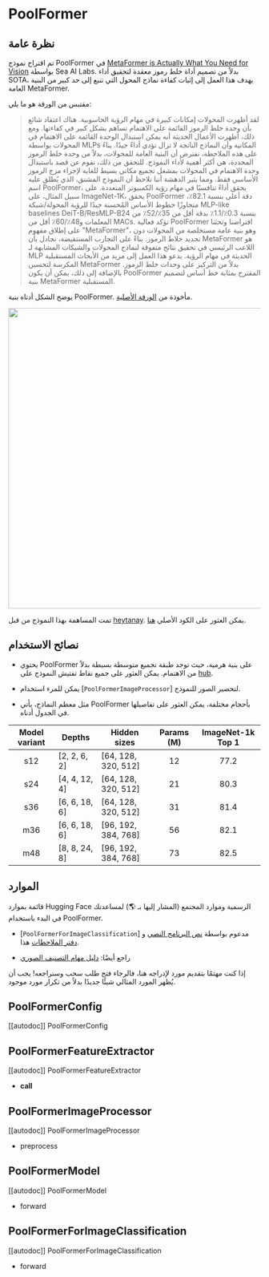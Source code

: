 # PoolFormer

## نظرة عامة
تم اقتراح نموذج PoolFormer في [MetaFormer is Actually What You Need for Vision](https://arxiv.org/abs/2111.11418) بواسطة Sea AI Labs. بدلاً من تصميم أداة خلط رموز معقدة لتحقيق أداء SOTA، يهدف هذا العمل إلى إثبات كفاءة نماذج المحول التي تنبع إلى حد كبير من البنية العامة MetaFormer.

مقتبس من الورقة هو ما يلي:

> لقد أظهرت المحولات إمكانات كبيرة في مهام الرؤية الحاسوبية. هناك اعتقاد شائع بأن وحدة خلط الرموز القائمة على الاهتمام تساهم بشكل كبير في كفاءتها. ومع ذلك، أظهرت الأعمال الحديثة أنه يمكن استبدال الوحدة القائمة على الاهتمام في المحولات بواسطة MLPs المكانية وأن النماذج الناتجة لا تزال تؤدي أداءً جيدًا. بناءً على هذه الملاحظة، نفترض أن البنية العامة للمحولات، بدلاً من وحدة خلط الرموز المحددة، هي أكثر أهمية لأداء النموذج. للتحقق من ذلك، نقوم عن قصد باستبدال وحدة الاهتمام في المحولات بمشغل تجميع مكاني بسيط للغاية لإجراء مزج الرموز الأساسي فقط. ومما يثير الدهشة أننا نلاحظ أن النموذج المشتق، الذي يُطلق عليه اسم PoolFormer، يحقق أداءً تنافسيًا في مهام رؤية الكمبيوتر المتعددة. على سبيل المثال، على ImageNet-1K، يحقق PoolFormer دقة أعلى بنسبة 82.1٪، متجاوزًا خطوط الأساس المُحسنة جيدًا للرؤية المحولة/شبكة MLP-like baselines DeiT-B/ResMLP-B24 بنسبة 0.3٪/1.1٪ بدقة أقل من 35٪/52٪ من المعلمات و48٪/60٪ أقل من MACs. تؤكد فعالية PoolFormer افتراضنا وتحثنا على إطلاق مفهوم "MetaFormer"، وهو بنية عامة مستخلصة من المحولات دون تحديد خلاط الرموز. بناءً على التجارب المستفيضة، نجادل بأن MetaFormer هو اللاعب الرئيسي في تحقيق نتائج متفوقة لنماذج المحولات والشبكات المشابهة لـ MLP الحديثة في مهام الرؤية. يدعو هذا العمل إلى مزيد من الأبحاث المستقبلية المكرسة لتحسين MetaFormer بدلاً من التركيز على وحدات خلط الرموز. بالإضافة إلى ذلك، يمكن أن يكون PoolFormer المقترح بمثابة خط أساس لتصميم بنية MetaFormer المستقبلية.

يوضح الشكل أدناه بنية PoolFormer. مأخوذة من [الورقة الأصلية](https://arxiv.org/abs/2111.11418).

<img width="600" src="https://user-images.githubusercontent.com/15921929/142746124-1ab7635d-2536-4a0e-ad43-b4fe2c5a525d.png"/>

تمت المساهمة بهذا النموذج من قبل [heytanay](https://huggingface.co/heytanay). يمكن العثور على الكود الأصلي [هنا](https://github.com/sail-sg/poolformer).

## نصائح الاستخدام

- يحتوي PoolFormer على بنية هرمية، حيث توجد طبقة تجميع متوسطة بسيطة بدلاً من الاهتمام. يمكن العثور على جميع نقاط تفتيش النموذج على [hub](https://huggingface.co/models?other=poolformer).

- يمكن للمرء استخدام [`PoolFormerImageProcessor`] لتحضير الصور للنموذج.

- مثل معظم النماذج، يأتي PoolFormer بأحجام مختلفة، يمكن العثور على تفاصيلها في الجدول أدناه.

| **Model variant** | **Depths**    | **Hidden sizes**    | **Params (M)** | **ImageNet-1k Top 1** |
| :---------------: | ------------- | ------------------- | :------------: | :-------------------: |
| s12               | [2, 2, 6, 2]  | [64, 128, 320, 512] | 12             | 77.2                  |
| s24               | [4, 4, 12, 4] | [64, 128, 320, 512] | 21             | 80.3                  |
| s36               | [6, 6, 18, 6] | [64, 128, 320, 512] | 31             | 81.4                  |
| m36               | [6, 6, 18, 6] | [96, 192, 384, 768] | 56             | 82.1                  |
| m48               | [8, 8, 24, 8] | [96, 192, 384, 768] | 73             | 82.5                  |

## الموارد

قائمة بموارد Hugging Face الرسمية وموارد المجتمع (المشار إليها بـ 🌎) لمساعدتك في البدء باستخدام PoolFormer.

<PipelineTag pipeline="image-classification"/>

- [`PoolFormerForImageClassification`] مدعوم بواسطة [نص البرنامج النصي](https://github.com/huggingface/transformers/tree/main/examples/pytorch/image-classification) و [دفتر الملاحظات](https://colab.research.google.com/github/huggingface/notebooks/blob/main/examples/image_classification.ipynb) هذا.

- راجع أيضًا: [دليل مهام التصنيف الصوري](../tasks/image_classification)

إذا كنت مهتمًا بتقديم مورد لإدراجه هنا، فالرجاء فتح طلب سحب وسنراجعه! يجب أن يُظهر المورد المثالي شيئًا جديدًا بدلاً من تكرار مورد موجود.

## PoolFormerConfig

[[autodoc]] PoolFormerConfig

## PoolFormerFeatureExtractor

[[autodoc]] PoolFormerFeatureExtractor

- __call__

## PoolFormerImageProcessor

[[autodoc]] PoolFormerImageProcessor

- preprocess

## PoolFormerModel

[[autodoc]] PoolFormerModel

- forward

## PoolFormerForImageClassification

[[autodoc]] PoolFormerForImageClassification

- forward